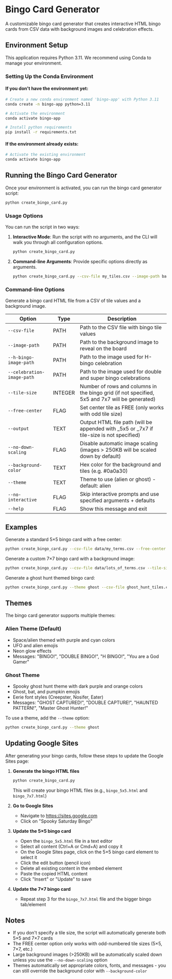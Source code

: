 # Bingo Card Generator

A customizable bingo card generator that creates interactive HTML bingo cards from CSV data with background images and celebration effects.

## Environment Setup

This application requires Python 3.11. We recommend using Conda to manage your environment.

### Setting Up the Conda Environment

#### If you don't have the environment yet:

```bash
# Create a new conda environment named 'bingo-app' with Python 3.11
conda create -n bingo-app python=3.11

# Activate the environment
conda activate bingo-app

# Install python requirements
pip install -r requirements.txt
```

#### If the environment already exists:

```bash
# Activate the existing environment
conda activate bingo-app
```

## Running the Bingo Card Generator

Once your environment is activated, you can run the bingo card generator script:

```bash
python create_bingo_card.py
```

### Usage Options

You can run the script in two ways:

1. **Interactive Mode**: Run the script with no arguments, and the CLI will walk you through all configuration options.

    ```bash
    python create_bingo_card.py
    ```

2. **Command-line Arguments**: Provide specific options directly as arguments.

    ```bash
    python create_bingo_card.py --csv-file my_tiles.csv --image-path background.jpg
    ```

### Command-line Options

Generate a bingo card HTML file from a CSV of tile values and a background image.

| Option | Type | Description |
|--------|------|-------------|
| `--csv-file` | PATH | Path to the CSV file with bingo tile values |
| `--image-path` | PATH | Path to the background image to reveal on the board |
| `--h-bingo-image-path` | PATH | Path to the image used for H-bingo celebration |
| `--celebration-image-path` | PATH | Path to the image used for double and super bingo celebrations |
| `--tile-size` | INTEGER | Number of rows and columns in the bingo grid (if not specified, 5x5 and 7x7 will be generated) |
| `--free-center` | FLAG | Set center tile as FREE (only works with odd tile size) |
| `--output` | TEXT | Output HTML file path (will be appended with _5x5 or _7x7 if tile-size is not specified) |
| `--no-down-scaling` | FLAG | Disable automatic image scaling (images > 250KB will be scaled down by default) |
| `--background-color` | TEXT | Hex color for the background and tiles (e.g. #0a0a30) |
| `--theme` | TEXT | Theme to use (alien or ghost) - default: alien |
| `--no-interactive` | FLAG | Skip interactive prompts and use specified arguments + defaults |
| `--help` | FLAG | Show this message and exit |

## Examples

Generate a standard 5×5 bingo card with a free center:

```bash
python create_bingo_card.py --csv-file data/my_terms.csv --free-center --output my_bingo_card
```

Generate a custom 7×7 bingo card with a background image:

```bash
python create_bingo_card.py --csv-file data/lots_of_terms.csv --tile-size 7 --image-path images/background.jpg
```

Generate a ghost hunt themed bingo card:

```bash
python create_bingo_card.py --theme ghost --csv-file ghost_hunt_tiles.csv --output ghost_hunt
```

## Themes

The bingo card generator supports multiple themes:

### Alien Theme (Default)
- Space/alien themed with purple and cyan colors
- UFO and alien emojis
- Neon glow effects
- Messages: "BINGO!", "DOUBLE BINGO!", "H BINGO!", "You are a God Gamer"

### Ghost Theme
- Spooky ghost hunt theme with dark purple and orange colors
- Ghost, bat, and pumpkin emojis
- Eerie font styles (Creepster, Nosifer, Eater)
- Messages: "GHOST CAPTURED!", "DOUBLE CAPTURE!", "HAUNTED PATTERN!", "Master Ghost Hunter!"

To use a theme, add the `--theme` option:

```bash
python create_bingo_card.py --theme ghost
```

## Updating Google Sites

After generating your bingo cards, follow these steps to update the Google Sites page:

1. **Generate the bingo HTML files**
   ```bash
   python create_bingo_card.py
   ```
   This will create your bingo HTML files (e.g., `bingo_5x5.html` and `bingo_7x7.html`)

2. **Go to Google Sites**
   - Navigate to https://sites.google.com
   - Click on "Spooky Saturday Bingo"

3. **Update the 5×5 bingo card**
   - Open the `bingo_5x5.html` file in a text editor
   - Select all content (Ctrl+A or Cmd+A) and copy it
   - On the Google Sites page, click on the 5×5 bingo card element to select it
   - Click the edit button (pencil icon)
   - Delete all existing content in the embed element
   - Paste the copied HTML content
   - Click "Insert" or "Update" to save

4. **Update the 7×7 bingo card**
   - Repeat step 3 for the `bingo_7x7.html` file and the bigger bingo tab/element

## Notes

- If you don't specify a tile size, the script will automatically generate both 5×5 and 7×7 cards
- The FREE center option only works with odd-numbered tile sizes (5×5, 7×7, etc.)
- Large background images (>250KB) will be automatically scaled down unless you use the `--no-down-scaling` option
- Themes automatically set appropriate colors, fonts, and messages - you can still override the background color with `--background-color`